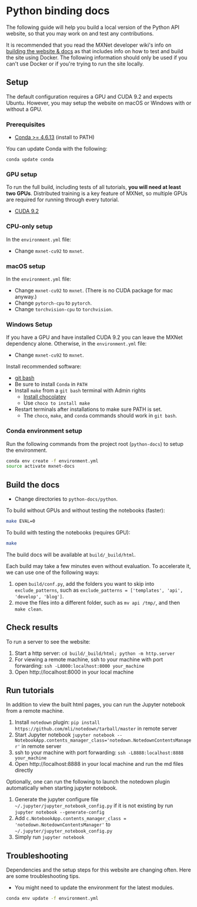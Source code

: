 <!--- Licensed to the Apache Software Foundation (ASF) under one -->
<!--- or more contributor license agreements.  See the NOTICE file -->
<!--- distributed with this work for additional information -->
<!--- regarding copyright ownership.  The ASF licenses this file -->
<!--- to you under the Apache License, Version 2.0 (the -->
<!--- "License"); you may not use this file except in compliance -->
<!--- with the License.  You may obtain a copy of the License at -->

<!---   http://www.apache.org/licenses/LICENSE-2.0 -->

<!--- Unless required by applicable law or agreed to in writing, -->
<!--- software distributed under the License is distributed on an -->
<!--- "AS IS" BASIS, WITHOUT WARRANTIES OR CONDITIONS OF ANY -->
<!--- KIND, either express or implied.  See the License for the -->
<!--- specific language governing permissions and limitations -->
<!--- under the License. -->

# Python binding docs

The following guide will help you build a local version of the Python API website,
so that you may work on and test any contributions.

It is recommended that you read the MXNet developer wiki's info on [building the website & docs](https://cwiki.apache.org/confluence/display/MXNET/Building+the+New+Website) as that includes info on how to test and build the site using Docker. The following information should only be used if you can't use Docker or if you're trying to run the site locally.

## Setup

The default configuration requires a GPU and CUDA 9.2 and expects Ubuntu.
However, you may setup the website on macOS or Windows with or without a GPU.

### Prerequisites

* [Conda >= 4.6.13](https://www.anaconda.com/distribution/#download-section) (install to PATH)

You can update Conda with the following:

```
conda update conda
```

### GPU setup
To run the full build, including tests of all tutorials,
**you will need at least two GPUs**.
Distributed training is a key feature of MXNet,
so multiple GPUs are required for running through every tutorial.
* [CUDA 9.2](https://developer.nvidia.com/cuda-downloads)

### CPU-only setup
In the `environment.yml` file:
* Change `mxnet-cu92` to `mxnet`.

### macOS setup
In the `environment.yml` file:
* Change `mxnet-cu92` to `mxnet`. (There is no CUDA package for mac anyway.)
* Change `pytorch-cpu` to `pytorch`.
* Change `torchvision-cpu` to `torchvision`.

### Windows Setup
If you have a GPU and have installed CUDA 9.2 you can leave the MXNet dependency alone.
Otherwise, in the `environment.yml` file:
* Change `mxnet-cu92` to `mxnet`.

Install recommended software:
* [git bash](https://gitforwindows.org/)
* Be sure to install `Conda` in `PATH`
* Install `make` from a `git bash` terminal with Admin rights
    - [Install chocolatey](https://chocolatey.org/install)
    - Use `choco to install make`
* Restart terminals after installations to make sure PATH is set.
    - The `choco`, `make`, and `conda` commands should work in `git bash`.

### Conda environment setup
Run the following commands from the project root (`python-docs`) to setup the environment.

```bash
conda env create -f environment.yml
source activate mxnet-docs
```

## Build the docs

* Change directories to `python-docs/python`.

To build without GPUs and without testing the notebooks (faster):

```bash
make EVAL=0
```

To build with testing the notebooks (requires GPU):

```bash
make
```

The build docs will be available at `build/_build/html`.

Each build may take a few minutes even without evaluation. To accelerate it, we can use one of the following ways:

1. open `build/conf.py`, add the folders you want to skip into `exclude_patterns`, such as `exclude_patterns = ['templates', 'api', 'develop', 'blog']`.
2. move the files into a different folder, such as `mv api /tmp/`, and then `make clean`.

## Check results

To run a server to see the website:

1. Start a http server: `cd build/_build/html; python -m http.server`
2. For viewing a remote machine, ssh to your machine with port forwarding: `ssh -L8000:localhost:8000 your_machine`
3. Open http://localhost:8000 in your local machine

## Run tutorials

In addition to view the built html pages, you can run the Jupyter notebook from a remote machine.
1. Install `notedown` plugin: `pip install https://github.com/mli/notedown/tarball/master` in remote server
2. Start Jupyter notebook `jupyter notebook --NotebookApp.contents_manager_class='notedown.NotedownContentsManager'` in remote server
3. ssh to your machine with port forwarding: `ssh -L8888:localhost:8888 your_machine`
4. Open http://localhost:8888 in your local machine and run the md files directly

Optionally, one can run the following to launch the notedown plugin automatically when starting jupyter notebook.
1. Generate the jupyter configure file `~/.jupyter/jupyter_notebook_config.py` if it
is not existing by run `jupyter notebook --generate-config`
2. Add `c.NotebookApp.contents_manager_class = 'notedown.NotedownContentsManager'` to `~/.jupyter/jupyter_notebook_config.py`
3. Simply run `jupyter notebook`

## Troubleshooting
Dependencies and the setup steps for this website are changing often. Here are some troubleshooting tips.

* You might need to update the environment for the latest modules.
```bash
conda env update -f environment.yml
```
